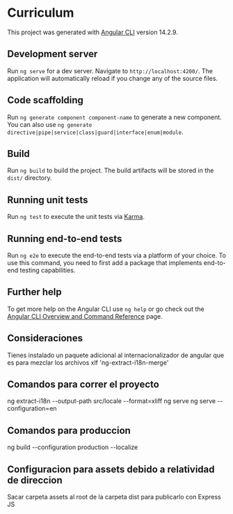 # Curriculum

This project was generated with [Angular CLI](https://github.com/angular/angular-cli) version 14.2.9.

## Development server

Run `ng serve` for a dev server. Navigate to `http://localhost:4200/`. The application will automatically reload if you change any of the source files.

## Code scaffolding

Run `ng generate component component-name` to generate a new component. You can also use `ng generate directive|pipe|service|class|guard|interface|enum|module`.

## Build

Run `ng build` to build the project. The build artifacts will be stored in the `dist/` directory.

## Running unit tests

Run `ng test` to execute the unit tests via [Karma](https://karma-runner.github.io).

## Running end-to-end tests

Run `ng e2e` to execute the end-to-end tests via a platform of your choice. To use this command, you need to first add a package that implements end-to-end testing capabilities.

## Further help

To get more help on the Angular CLI use `ng help` or go check out the [Angular CLI Overview and Command Reference](https://angular.io/cli) page.

## Consideraciones
Tienes instalado un paquete adicional al internacionalizador de angular que es para mezclar los archivos xlf 'ng-extract-i18n-merge'

## Comandos para correr el proyecto
ng extract-i18n --output-path src/locale --format=xliff
ng serve
ng serve --configuration=en

## Comandos para produccion
ng build --configuration production --localize

## Configuracion para assets debido a relatividad de direccion
Sacar carpeta assets al root de la carpeta dist para publicarlo con Express JS